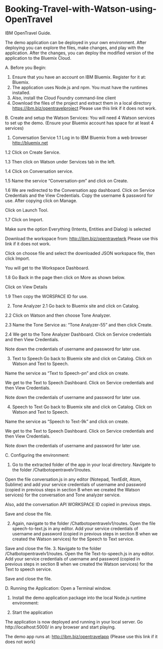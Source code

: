 # Booking-Travel-with-Watson-using-OpenTravel

IBM OpenTravel Guide.

The demo application can be deployed in your own environment. After deploying you can explore the files, make changes, and play with the application. After the changes, you can deploy the modified version of the application to the Bluemix Cloud.

A.	Before you Begin:
1.	Ensure that you have an account on IBM Bluemix. Register for it at: Bluemix.
2.	The application uses Node.js and npm. You must have the runtimes installed.
3.	Also, install the Cloud Foundry command-line client
4.	Download the files of the project and extract them in a local directory
https://ibm.biz/opentravelproject
Please use this link if it does not work.

B.	Create and setup the Watson Services:
You will need 4 Watson services to set up the demo. (Ensure your Bluemix account has space
for at least 4 services)

1.	Conversation Service
1.1	Log in to IBM Bluemix from a web browser http://bluemix.net

1.2	Click on Create Service.


1.3	Then click on Watson under Services tab in the left.



1.4	Click on Conversation service.

1.5	Name the service “Conversation-pm” and click on Create.

1.6	We are redirected to the Conversation app dashboard. 
Click on Service Credentials and the View Credentials. Copy the username & password for use. After copying click on Manage.

Click on Launch Tool.


1.7	Click on Import. 


Make sure the option Everything (Intents, Entities and Dialog) is selected


Download the workspace from: http://ibm.biz/opentravelwrk
Please use this link if it does not work.

Click on choose file and select the downloaded JSON workspace file, then click Import.


You will get to the Workspace Dashboard.

1.8	Go Back in the page then click on More as shown below.





Click on View Details 



1.9	Then copy the WORSPACE ID for use.



2.	Tone Analyzer
2.1	 Go back to Bluemix site and click on Catalog.


2.2	Click on Watson and then choose Tone Analyzer.





2.3	Name the Tone Service as: “Tone Analyzer-55” and then click Create.


2.4	We get to the Tone Analyzer Dashboard. Click on Service credentials and then View Credentials.


Note down the credentials of username and password for later use.


3.	Text to Speech
Go back to Bluemix site and click on Catalog. Click on Watson and Text to Speech.


Name the service as “Text to Speech-pn” and click on create.



We get to the Text to Speech Dashboard. Click on Service credentials and then View Credentials.

Note down the credentials of username and password for later use.

4.	Speech to Text
Go back to Bluemix site and click on Catalog. Click on Watson and Text to Speech.


Name the service as “Speech to Text-9k” and click on create.



We get to the Text to Speech Dashboard. Click on Service credentials and then View Credentials.

Note down the credentials of username and password for later use.

C.	Configuring the environment:

1.	Go to the extracted folder of the app in your local directory. Navigate to the folder <local-directory>/Chatbotopentravelv1/routes.


Open the file conversation.js in any editor (Notepad, TextEdit, Atom, Sublime) and add your service credentials of username and password (copied in previous steps in section B when we created the Watson services) for the conversation and Tone analyzer service. 



Also, add the conversation API WORKSPACE ID copied in previous steps. 

Save and close the file.

2.	Again, navigate to the folder <local-directory>/Chatbotopentravelv1/routes.
Open the file speech-to-text.js in any editor.
Add your service credentials of username and password (copied in previous steps in section B when we created the Watson services) for the Speech to Text service.

Save and close the file.
3.	Navigate to the folder <local-directory>/Chatbotopentravelv1/routes.
Open the file Text-to-speech.js in any editor.
Add your service credentials of username and password (copied in previous steps in section B when we created the Watson services) for the Text to speech service.

Save and close the file.

D.	Running the Application:
Open a Terminal window.
1.	Install the demo application package into the local Node.js runtime environment:

2.	Start the application

The application is now deployed and running in your local server. Go http://localhost:5000/ in any browser and start playing.


The demo app runs at: http://ibm.biz/opentravelapp (Please use this link if it does not work)
